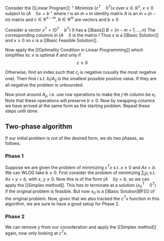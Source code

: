 Consider the [[Linear Program]]:
" Minimize $(c^T\quad 0^T)x$ over $x\in \mathbb{R}^{n}$, $x\geq 0$ subject to $(A\quad I)x=b$ "
where $I$ is an $m\times m$ identity matrix
$A$ is an $m\times(n-m)$ matrix
and $c\in \mathbb{R}^{n-m}$, $b\in \mathbb{R}^{m}$ are vectors and $b\geq 0$

Consider a vector $x^{T}=(0^{T}\quad b^{T})$
It has a [[Basis]] $B=\{ n-m+1, \dots, n \}$
The corresponding columns in $(A\quad I)$ is the matrix $I$
Thus $x$ is a [[Basic Solution]] and $x\geq 0$ so $x$ is a [[Basic Feasible Solution]].

Now apply the [[Optimality Condition in Linear Programming]]
which simplifies to:
$x$ is optimal
if and only if
$$
c\geq 0
$$

Otherwise, find an index such that $c_j$ is negative 
(usually the most negative one). 
Then find $i$ s.t. $b_i/A_{ij}$ is the smallest possible positive value. 
If they are all negative the problem is unbounded.

Now pivot around $A_{ij}$, 
i.e. use row operations to make the $j$-th column be $e_i$. 
Note that these operations will preserve $b\geq 0$. 
Now by swapping columns we have arrived at the same form as the starting problem.
Repeat these steps until done.

## Two-phase algorithm
If our initial problem is not of the desired form, we do two phases, as follows.
### Phase 1
Suppose we are given the problem of minimizing $c^Tx$ s.t. $x\geq 0$ and $Ax=b$. 
We can WLOG take $b\geq 0$.
First consider the problem of minimizing $\sum_i y_i$ s.t. $Ax+y=b$, with $x,\ y\geq 0$. 
Now this is of the form $(A\quad I)y=b$, 
so we can apply the [[Simplex method]]. 
This *has to* terminate at a solution $(x_0^T\quad 0^T)$ if the original problem is feasible. 
But now $x_0$ is a [[Basic Solution|BFS]] of the original problem. 
Now, given that we also tracked the $c^Tx$ function in this algorithm, 
we are sure to have a good setup for Phase 2.
### Phase 2
We can remove $y$ from our consideration and apply the [[Simplex method]] again, 
now only looking at $c^Tx$.